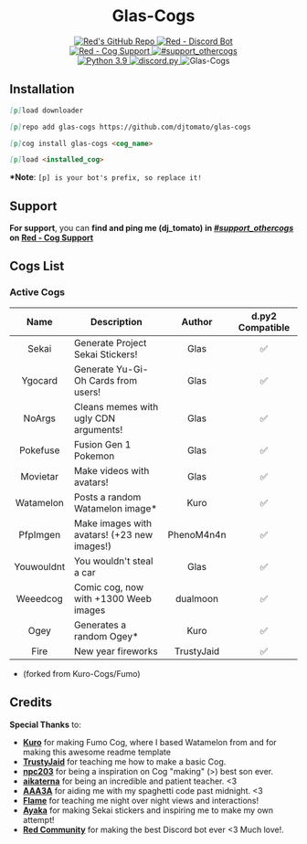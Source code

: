 <h1 align="center">Glas-Cogs</h1>

<div align="center">
  <a href="https://github.com/Cog-Creators/Red-DiscordBot">
    <img src="https://img.shields.io/badge/Red--DiscordBot-v3.5.2-cb533f?style=for-the-badge&logo=github&link=https://github.com/Cog-Creators/Red-DiscordBot" alt="Red's GitHub Repo">
  </a>
  <a href="https://discord.gg/red">
    <img src="https://img.shields.io/badge/Red%20--%20Discord%20Bot-Join-cb533f?style=for-the-badge&logo=discord&link=https://discord.gg/red" alt="Red - Discord Bot">
  </a>
  <br>
  <a href="https://discord.gg/GET4DVk">
    <img src="https://img.shields.io/badge/Red%20--%20Cog%20Support-Join-cb533f?style=for-the-badge&logo=discord&link=https://discord.gg/GET4DVk" alt="Red - Cog Support">
  </a>
  <a href="https://discord.com/channels/240154543684321280/240212783503900673">
    <img src="https://img.shields.io/badge/%23support__othercogs-Go%20To%20Channel-cb533f?style=for-the-badge&logo=discord&link=https://discord.com/channels/240154543684321280/240212783503900673" alt="#support_othercogs">
  </a>
  <br>
  <a href="https://www.python.org">
    <img src="https://img.shields.io/badge/python-v3.11.0-blue?style=for-the-badge&logo=python" alt="Python 3.9">
  </a>
  <a href="https://github.com/Rapptz/discord.py">
    <img src="https://img.shields.io/badge/discord.py-v2.2.3-blue?style=for-the-badge&logo=github" alt="discord.py">
  </a>
  <img src="https://i.imgur.com/58WLcni.png" alt="Glas-Cogs"> <!--width=827 height=323-->
</div>

## Installation

<!-- So you can copy and paste it one by one :D -->

```md
[p]load downloader
```

```md
[p]repo add glas-cogs https://github.com/djtomato/glas-cogs
```

```md
[p]cog install glas-cogs <cog_name>
```

```md
[p]load <installed_cog>
```

**\*Note**: `[p] is your bot's prefix, so replace it!`

## Support

**For support**, you can **find and ping me (dj_tomato) in [_#support_othercogs_](https://discord.com/channels/240154543684321280/240212783503900673) on [Red - Cog Support](https://discord.gg/GET4DVk)**

## Cogs List

### Active Cogs

|    Name    | Description                                 |   Author   | d.py2 Compatible |
| :--------: | ------------------------------------------- | :--------: | :--------------: |
|   Sekai    | Generate Project Sekai Stickers!            |    Glas    |        ✅        |
|  Ygocard   | Generate Yu-Gi-Oh Cards from users!         |    Glas    |        ✅        |
|   NoArgs   | Cleans memes with ugly CDN arguments!       |    Glas    |        ✅        |
|  Pokefuse  | Fusion Gen 1 Pokemon                        |    Glas    |        ✅        |
|  Movietar  | Make videos with avatars!                   |    Glas    |        ✅        |
| Watamelon  | Posts a random Watamelon image\*            |    Kuro    |        ✅        |
|  PfpImgen  | Make images with avatars! (+23 new images!) | PhenoM4n4n |        ✅        |
| Youwouldnt | You wouldn't steal a car                    |    Glas    |        ✅        |
|  Weeedcog  | Comic cog, now with +1300 Weeb images       |  dualmoon  |        ✅        |
|    Ogey    | Generates a random Ogey\*                   |    Kuro    |        ✅        |
|    Fire    | New year fireworks                          | TrustyJaid |        ✅        |

- (forked from Kuro-Cogs/Fumo)

## Credits

**Special Thanks** to:

- [**Kuro**](https://github.com/Kuro-Rui/Kuro-Cogs) for making Fumo Cog, where I based Watamelon from and for making this awesome readme template
- [**TrustyJaid**](https://github.com/TrustyJAID/Trusty-cogs/) for teaching me how to make a basic Cog.
- [**npc203**](https://github.com/npc203/npc-cogs) for being a inspiration on Cog "making" (>) best son ever.
- [**aikaterna**](https://github.com/aikaterna/aikaterna-cogs) for being an incredible and patient teacher. <3
- [**AAA3A**](https://github.com/AAA3A-AAA3A/AAA3A-cogs) for aiding me with my spaghetti code past midnight. <3
- [**Flame**](https://github.com/Flame442/FlameCogs) for teaching me night over night views and interactions!
- [**Ayaka**](https://github.com/TheOriginalAyaka) for making Sekai stickers and inspiring me to make my own attempt!
- **[Red Community](https://discord.gg/red)** for making the best Discord bot ever <3 Much love!.
